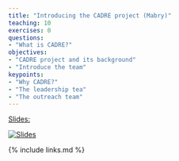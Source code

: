 ```yaml
---
title: "Introducing the CADRE project (Mabry)"
teaching: 10
exercises: 0
questions:
- "What is CADRE?"
objectives:
- "CADRE project and its background"
- "Introduce the team"
keypoints:
- "Why CADRE?"
- "The leadership tea"
- "The outreach team"
---
```


[Slides:](https://docs.google.com/presentation/d/e/2PACX-1vRTBcZcTML4_I57rXbHKCpXKp6WQ_j4oLnaG3QiIiJAISPgO_LXlI_I0qACgFUvHTCBq7YCA44lslkm/pub?start=false&loop=false&delayms=600000#slide=id.ga5230caa0b_0_41)

[![Slides](https://pbs.twimg.com/media/EPYOXojWAAE60pq?format=jpg&name=small)](https://docs.google.com/presentation/d/e/2PACX-1vSgUaJGhKwtuKjg87kae3Gzb4rwUFwCvpc1KlOd8QddeY3pjdM6B1ZdmLjMRFgL1GGZ6zwOolRELB2i/pub?start=false&loop=false&delayms=600000#slide=id.ga5230caa0b_0_41)

{% include links.md %}
